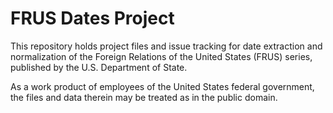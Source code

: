 # FRUS Dates Project

This repository holds project files and issue tracking for date extraction and normalization of the Foreign Relations of the United States (FRUS) series, published by the U.S. Department of State.

As a work product of employees of the United States federal government, the files and data therein may be treated as in the public domain.
